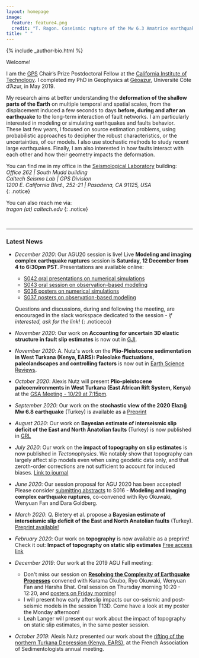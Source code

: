 ```yaml
---
layout: homepage
image:
  feature: feature4.png
  credit: "T. Ragon. Coseismic rupture of the Mw 6.3 Amatrice earthquake, Mt Vettore, Italy."
title: " "
---
```


<footer role="contentinfo">
  <div class="article-author-bottom">
    {% include _author-bio.html %}
  </div>
</footer>

Welcome!

I am the [GPS](https://www.gps.caltech.edu/) Chair’s Prize Postdoctoral Fellow at the [California Institute of Technology](https://www.caltech.edu/). 
I completed my PhD in Geophysics at [Géoazur](https://geoazur.oca.eu/fr/acc-geoazur), Université Côte d’Azur, in May 2019.

My research aims at better understanding the **deformation of the shallow parts of the Earth** on multiple temporal and spatial scales, from the displacement induced a few seconds to days **before, during and after an earthquake** to the long-term interaction of fault networks. I am particularly interested in modeling or simulating earthquakes and faults behavior.  
These last few years, I focused on source estimation problems, using probabilistic approaches to decipher the robust characteristics, or the uncertainties, of our models. I also use stochastic methods to study recent large earthquakes. Finally, I am also interested in how faults interact with each other and how their geometry impacts the deformation.


You can find me in my office in the [Seismological Laboratory](http://seismolab.caltech.edu/) building:  
_Office 262  |  South Mudd building_  
_Caltech Seismo Lab | GPS Division_  
_1200 E. California Blvd., 252-21 | Pasadena, CA 91125, USA_  
{: .notice} 

You can also reach me via:  
*tragon (at) caltech.edu*
{: .notice} 
     
<br>
       
---
### Latest News

- *December 2020*: Our AGU20 session is live! Live **Modeling and imaging complex earthquake ruptures** session is **Saturday, 12 December from 4 to 6:30pm PST**. 
    Presentations are available online:
    * [S042 oral presentations on numerical simulations](https://agu.confex.com/agu/fm20/meetingapp.cgi/Session/107492)
    * [S043 oral session on observation-based modeling](https://agu.confex.com/agu/fm20/meetingapp.cgi/Session/107497)
    * [S036 posters on numerical simulations](https://agu.confex.com/agu/fm20/meetingapp.cgi/Session/103131)
    * [S037 posters on observation-based modeling](https://agu.confex.com/agu/fm20/meetingapp.cgi/Session/107502)
    
    Questions and discussions, during and following the meeting, are encouraged in the slack workspace dedicated to the session - *if interested, ask for the link!*
{: .noticeco} 

- *November 2020*: Our work on **Accounting for uncertain 3D elastic structure in fault slip estimates** is now out in [GJI](https://doi.org/10.1093/gji/ggaa526). 

- *November 2020*: A. Nutz's work on the **Plio-Pleistocene sedimentation in West Turkana (Kenya, EARS): Paleolake fluctuations, paleolandscapes and controlling factors** is now out in [Earth Science Reviews](https://doi.org/10.1016/j.earscirev.2020.103415). 

- *October 2020*: Alexis Nutz will present **Plio-pleistocene paleoenvironments in West Turkana (East African Rift System, Kenya)** at the [GSA Meeting - 10/29 at 7:15pm](https://gsa.confex.com/gsa/2020AM/meetingapp.cgi/Paper/351278). 

- *September 2020*: Our work on the **stochastic view of the 2020 Elazığ Mw 6.8 earthquake** (Turkey) is available as a [Preprint](https://www.essoar.org/doi/10.1002/essoar.10504361.1)

- *August 2020*: Our work on **Bayesian estimate of interseismic slip deficit of the East and North Anatolian faults** (Turkey) is now published in [GRL](https://doi.org/10.1029/2020GL087775)

- *July 2020*: Our work on the **impact of topography on slip estimates** is now published in *Tectonophysics*. We notably show that topography can largely affect slip models even when using geodetic data only, and that zeroth-order corrections are not sufficient to account for induced biases. [Link to journal](https://www.sciencedirect.com/science/article/pii/S0040195120302493?via%3Dihub)

- _June 2020_: Our session proposal for AGU 2020 has been accepted! Please consider [submitting abstracts](https://agu.confex.com/agu/fm20/prelim.cgi/Session/103131) to S016 - **Modeling and imaging complex earthquake ruptures**, co-convened with Ryo Okuwaki, Wenyuan Fan and Dara Goldberg.

- *March 2020*: Q. Bletery et al. propose a **Bayesian estimate of interseismic slip deficit of the East and North Anatolian faults** (Turkey). [Preprint available!](https://www.essoar.org/doi/10.1002/essoar.10502450.2)

- *February 2020*: Our work on **topography** is now available as a preprint!
Check it out: **Impact of topography on static slip estimates** [Free access link](https://eartharxiv.org/nsbx3/)

- *December 2019*: Our work at the 2019 AGU Fall meeting:
  - Don't miss our session on **[Resolving the Complexity of Earthquake Processes](https://agu.confex.com/agu/fm19/meetingapp.cgi/Session/87645)** convened with Kurama Okubo, Ryo Okuwaki, Wenyuan Fan and Harsha Bhat.
Oral session on Thursday morning 10:20 - 12:20, and [posters on Friday morning](https://agu.confex.com/agu/fm19/meetingapp.cgi/Session/87062)!
  - I will present how early afterslip impacts our co-seismic and post-seismic models in the session T13D. Come have a look at my poster the Monday afternoon!
  - Leah Langer will present our work about the impact of topography on static slip estimates, in the same poster session.
  
- *October 2019*: Alexis Nutz presented our work about the [rifting of the northern Turkana Depression (Kenya, EARS)](https://meetingorganizer.copernicus.org/EGU2019/EGU2019-8947.pdf), at the French Association of Sedimentologists annual meeting.